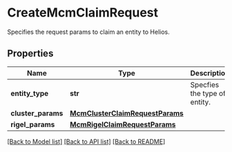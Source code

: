 # CreateMcmClaimRequest

Specifies the request params to claim an entity to Helios.

## Properties
Name | Type | Description | Notes
------------ | ------------- | ------------- | -------------
**entity_type** | **str** | Specfies the type of entity. | 
**cluster_params** | [**McmClusterClaimRequestParams**](McmClusterClaimRequestParams.md) |  | [optional] 
**rigel_params** | [**McmRigelClaimRequestParams**](McmRigelClaimRequestParams.md) |  | [optional] 

[[Back to Model list]](../README.md#documentation-for-models) [[Back to API list]](../README.md#documentation-for-api-endpoints) [[Back to README]](../README.md)



